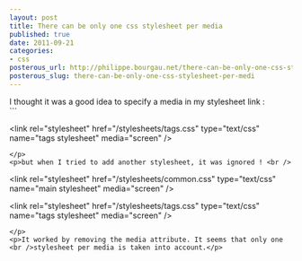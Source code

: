 ```yaml
---
layout: post
title: There can be only one css stylesheet per media
published: true
date: 2011-09-21
categories:
- css
posterous_url: http://philippe.bourgau.net/there-can-be-only-one-css-stylesheet-per-medi
posterous_slug: there-can-be-only-one-css-stylesheet-per-medi
---
```

<p>I thought it was a good idea to specify a media in my stylesheet link : <br /> 
```



&lt;link rel="stylesheet" href="/stylesheets/tags.css" type="text/css" name="tags stylesheet" media="screen" /&gt;
```
</p>
<p>but when I tried to add another stylesheet, it was ignored ! <br /> 
```



&lt;link rel="stylesheet" href="/stylesheets/common.css" type="text/css" name="main stylesheet" media="screen" /&gt;


&lt;link rel="stylesheet" href="/stylesheets/tags.css" type="text/css" name="tags stylesheet" media="screen" /&gt;
 
```
</p>
<p>It worked by removing the media attribute. It seems that only one <br />stylesheet per media is taken into account.</p>
